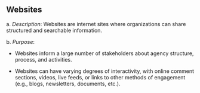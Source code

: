 ## Websites

a.  *Description*: Websites are internet sites where organizations can
    share structured and searchable information.

b.  *Purpose*:

-   Websites inform a large number of stakeholders about agency
    structure, process, and activities.

-   Websites can have varying degrees of interactivity, with online
    comment sections, videos, live feeds, or links to other methods of
    engagement (e.g., blogs, newsletters, documents, etc.).